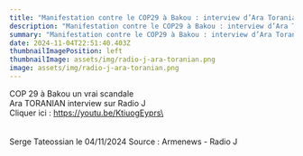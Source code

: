 ```yaml
---
title: "Manifestation contre le COP29 à Bakou : interview d’Ara Toranian"
description: "Manifestation contre le COP29 à Bakou : interview d’Ara Toranian"
summary: "Manifestation contre le COP29 à Bakou : interview d’Ara Toranian"
date: 2024-11-04T22:51:40.403Z
thumbnailImagePosition: left
thumbnailImage: assets/img/radio-j-ara-toranian.png
image: assets/img/radio-j-ara-toranian.png
---
```

C﻿OP 29 à Bakou un vrai scandale\
A﻿ra TORANIAN interview sur Radio J\
﻿Cliquer ici :  https://youtu.be/KtiuogEyprs\
\
\
\
S﻿erge Tateossian le 04/11/2024    Source : Armenews - Radio J